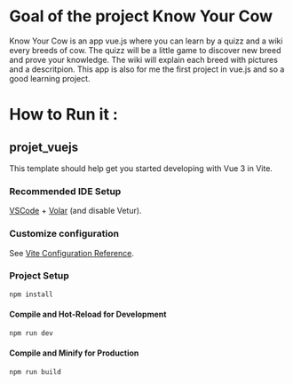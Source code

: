 # Goal of the project Know Your Cow
Know Your Cow is an app vue.js where you can learn by a quizz and a wiki every breeds of cow. The quizz will be a little game to discover new breed and prove your knowledge. The wiki will explain each breed with pictures and a descritpion.
This app is also for me the first project in vue.js and so a good learning project.

# How to Run it :

## projet_vuejs

This template should help get you started developing with Vue 3 in Vite.

### Recommended IDE Setup

[VSCode](https://code.visualstudio.com/) + [Volar](https://marketplace.visualstudio.com/items?itemName=Vue.volar) (and disable Vetur).

### Customize configuration

See [Vite Configuration Reference](https://vite.dev/config/).

### Project Setup

```sh
npm install
```

#### Compile and Hot-Reload for Development

```sh
npm run dev
```

#### Compile and Minify for Production

```sh
npm run build
```
